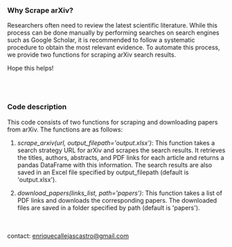 ### Why Scrape arXiv?
Researchers often need to review the latest scientific literature. While this process can be done manually by performing searches on search engines such as Google Scholar, it is recommended to follow a systematic procedure to obtain the most relevant evidence. To automate this process, we provide two functions for scraping arXiv search results.

Hope this helps!

<br><br>

### Code description
This code consists of two functions for scraping and downloading papers from arXiv. The functions are as follows:

1. *scrape_arxiv(url, output_filepath='output.xlsx')*: This function takes a search strategy URL for arXiv and scrapes the search results. It retrieves the titles, authors, abstracts, and PDF links for each article and returns a pandas DataFrame with this information. The search results are also saved in an Excel file specified by output_filepath (default is 'output.xlsx').

2. *download_papers(links_list, path='papers')*: This function takes a list of PDF links and downloads the corresponding papers. The downloaded files are saved in a folder specified by path (default is 'papers').

<br><br>
contact: enriquecallejascastro@gmail.com
